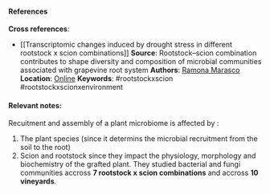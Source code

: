 #### References
**Cross references**: 
- [[Transcriptomic changes induced by drought stress in different rootstock x scion combinations]]
**Source**: Rootstock–scion combination contributes to shape diversity and composition of microbial communities associated with grapevine root system
**Authors**: [Ramona Marasco](https://ami-journals.onlinelibrary.wiley.com/authored-by/Marasco/Ramona) 
**Location**: [Online](https://ami-journals.onlinelibrary.wiley.com/doi/full/10.1111/1462-2920.16042)
**Keywords**: #rootstockxscion #rootstockxscionxenvironment 

#### **Relevant notes**:
Recuitment and assembly of a plant microbiome is affected by :
1. The plant species (since it determins the microbial recruitment from the soil to the root)
2. Scion and rootstock since they impact the physiology, morphology and biochemistry of the grafted plant. 
They studied bacterial and fungi communities accross **7 rootstock x scion combinations** and accross **10 vineyards**. 
